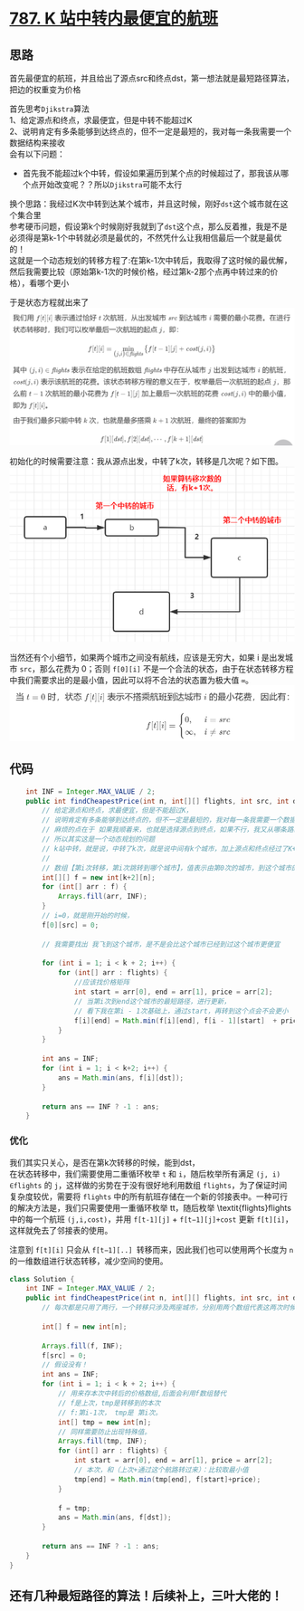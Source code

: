 # [787. K 站中转内最便宜的航班](https://leetcode-cn.com/problems/cheapest-flights-within-k-stops/)

## 思路
首先最便宜的航班，并且给出了源点src和终点dst，第一想法就是最短路径算法，把边的权重变为价格

首先思考`Djikstra`算法 <br/>
1、给定源点和终点，求最便宜，但是中转不能超过K <br/>
2、说明肯定有多条能够到达终点的，但不一定是最短的，我对每一条我需要一个数据结构来接收<br/>
会有以下问题：<br/>
- 首先我不能超过k个中转，假设如果遍历到某个点的时候超过了，那我该从哪个点开始改变呢？？所以`Djikstra`可能不太行<br/>


换个思路：我经过K次中转到达某个城市，并且这时候，刚好`dst`这个城市就在这个集合里<br/>
参考硬币问题，假设第k个时候刚好我就到了`dst`这个点，那么反着推，我是不是必须得是第k-1个中转就必须是最优的，不然凭什么让我相信最后一个就是最优的！<br/>
这就是一个动态规划的转移方程了:在第k-1次中转后，我取得了这时候的最优解，然后我需要比较（原始第k-1次的时候价格，经过第k-2那个点再中转过来的价格），看哪个更小 <br/>

于是状态方程就出来了<br/>
![状态转移方程](https://github.com/Wanjixuan/leetcode/blob/main/Pic/Question/787.png)

初始化的时候需要注意：我从源点出发，中转了k次，转移是几次呢？如下图。
![转移示例](https://github.com/Wanjixuan/leetcode/blob/main/Pic/Question/787-1.png)

当然还有个小细节，如果两个城市之间没有航线，应该是无穷大，如果 i 是出发城市 `src`，那么花费为 0；否则 `f[0][i]` 不是一个合法的状态，由于在状态转移方程中我们需要求出的是最小值，因此可以将不合法的状态置为极大值 `∞`。
![小细节](https://github.com/Wanjixuan/leetcode/blob/main/Pic/Question/787-2.png)



## 代码
```java
    int INF = Integer.MAX_VALUE / 2;
    public int findCheapestPrice(int n, int[][] flights, int src, int dst, int k) {
        // 给定源点和终点，求最便宜，但是不能超过K，
        // 说明肯定有多条能够到达终点的，但不一定是最短的，我对每一条我需要一个数据结构来接收
        // 麻烦的点在于 如果我顺着来，也就是选择源点到终点，如果不行，我又从哪条路线开始截止呢？
        // 所以其实这是一个动态规划的问题
        // k站中转，就是说，中转了k次，就是说中间有k个城市，加上源点和终点经过了K+2个城市，中间是有k+1次转移的
        // 
        // 数组【第i次转移，第i次跳转到哪个城市】，值表示由第0次的城市，到这个城市的最便宜票价
        int[][] f = new int[k+2][n];
        for (int[] arr : f) {
            Arrays.fill(arr, INF);
        }
        // i=0，就是刚开始的时候，
        f[0][src] = 0;

        // 我需要找出 我飞到这个城市，是不是会比这个城市已经到过这个城市更便宜

        for (int i = 1; i < k + 2; i++) {
            for (int[] arr : flights) {
                //应该找价格矩阵
                int start = arr[0], end = arr[1], price = arr[2];
                // 当第i次到end这个城市的最短路径，进行更新，
                // 看下我在第i - 1次基础上，通过start，再转到这个点会不会更小
                f[i][end] = Math.min(f[i][end], f[i - 1][start]  + price);
            }
        }

        int ans = INF;
        for (int i = 1; i < k+2; i++) {
            ans = Math.min(ans, f[i][dst]);
        }

        return ans == INF ? -1 : ans;
    }
```


### 优化
我们其实只关心，是否在第k次转移的时候，能到dst，<br/>
在状态转移中，我们需要使用二重循环枚举 `t` 和 `i`，随后枚举所有满足 `(j, i) ∈flights` 的 `j`，这样做的劣势在于没有很好地利用数组 `flights`，为了保证时间复杂度较优，需要将 `flights` 中的所有航班存储在一个新的邻接表中。一种可行的解决方法是，我们只需要使用一重循环枚举 tt，随后枚举 \textit{flights}flights 中的每一个航班 `(j,i,cost)`，并用 `f[t-1][j]` + `f[t−1][j]+cost` 更新 `f[t][i]`，这样就免去了邻接表的使用。<br/>

注意到 `f[t][i]` 只会从 `f[t−1][..] `转移而来，因此我们也可以使用两个长度为 `n` 的一维数组进行状态转移，减少空间的使用。<br/>

```java
class Solution {
    int INF = Integer.MAX_VALUE / 2;
    public int findCheapestPrice(int n, int[][] flights, int src, int dst, int k) {
        // 每次都是只用了两行，一个转移只涉及两座城市，分别用两个数组代表这两次时候两个城市

        int[] f = new int[n];

        Arrays.fill(f, INF);
        f[src] = 0;
        // 假设没有！
        int ans = INF;
        for (int i = 1; i < k + 2; i++) {
            // 用来存本次中转后的价格数组,后面会利用f数组替代
            // f是上次，tmp是转移到的本次
            // f:第i-1次， tmp是 第i次。
            int[] tmp = new int[n];
            // 同样需要防止出现特殊值。
            Arrays.fill(tmp, INF);
            for (int[] arr : flights) {
                int start = arr[0], end = arr[1], price = arr[2];
                // 本次，和（上次+通过这个航路转过来）：比较取最小值
                tmp[end] = Math.min(tmp[end], f[start]+price);
            }

            f = tmp;
            ans = Math.min(ans, f[dst]);           
        }

        return ans == INF ? -1 : ans;
    }
}
```

## 还有几种最短路径的算法！后续补上，三叶大佬的！
